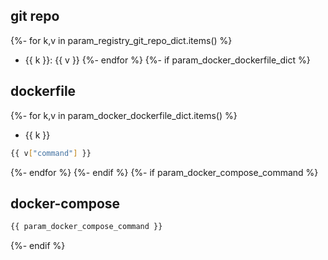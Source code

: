 ## git repo
{%- for k,v in param_registry_git_repo_dict.items() %}
  - {{ k }}: {{ v }}
{%- endfor %}
{%- if param_docker_dockerfile_dict %}
## dockerfile
{%- for k,v in param_docker_dockerfile_dict.items() %}
- {{ k }}
```bash
{{ v["command"] }}
```
{%- endfor %}
{%- endif %}
{%- if param_docker_compose_command %}
## docker-compose
```bash
{{ param_docker_compose_command }}
```
{%- endif %}